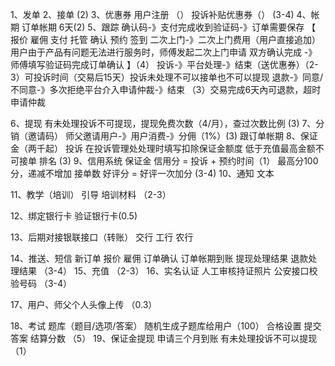 1、发单
2、接单
(2)
3、优惠券
   用户注册 （）
   投诉补贴优惠券（）
   (3-4)
4、帐期
    订单帐期 6天(2)
5、跟踪
    确认码-》支付完成收到验证码-》订单需要保存
   【
       报价
       雇佣
       支付
       托管
       确认
       预约
       签到
       二次上门-》二次上门费用（用户直接追加） 用户由于产品有问题无法进行服务时，师傅发起二次上门申请
       双方确认完成 -》师傅填写验证码完成订单确认
    】（4）
    投诉-》平台处理-》结束（送优惠券）（2-3）可投诉时间（交易后15天）投诉未处理不可以接单也不可以提现
    退款-》同意/不同意-》多次拒绝平台介入申请仲裁-》结束 （3）交易完成6天內可退款，超时申请仲裁
    
6、提现
     有未处理投诉不可提现，提现免费次数（4/月），查过次数比例 (3)
7、分销（邀请码）
    师父邀请用户-》用户消费-》分佣（1%）(3) 跟订单帐期
8、保证金（两千起） 投诉 在投诉管理处处理时填写扣除保证金额度 低于充值最高金额不可接单
    排名
    (3)
9、信用系统
    保证金
    信用分 =  投诉 + 预约时间（1） 最高分100分，递减不增加
    接单数
    好评分 = 好评一次加分
    (3-4)
10、通知
    文本
    
11、教学（培训）
    引导
    培训材料 （2-3）
    
12、绑定银行卡
    验证银行卡(0.5)
    
13、后期对接银联接口（转账）
    交行
    工行
    农行
    
14、推送、短信
    新订单
    报价
    雇佣
    订单确认
    订单帐期到账
    提现处理结果
    退款处理结果 
    （3-4）
15、充值
    （2-3）
16、实名认证 
    人工审核持证照片
    公安接口校验号码
    （3-4）
    
17、用户、师父个人头像上传 （0.3）

18、考试
    题库（题目/选项/答案）
    随机生成子题库给用户（100）
    合格设置
    提交答案
    结算分数
    （5）
19、保证金提现
    申请三个月到账
    有未处理投诉不可以提现
    （1）
    
